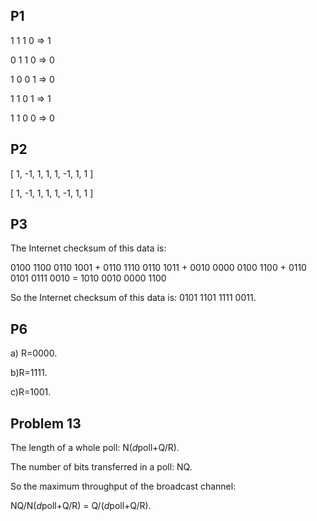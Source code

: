 ## P1

1 1 1 0 => 1

0 1 1 0 => 0

1 0 0 1 => 0

1 1 0 1 => 1

1 1 0 0 => 0



## P2

[ 1, -1, 1, 1, 1, -1, 1, 1 ]

[ 1, -1, 1, 1, 1, -1, 1, 1 ]

## P3

The Internet checksum of this data is:

0100 1100 0110 1001 + 0110 1110 0110 1011 + 0010 0000 0100 1100               + 0110 0101 0111 0010 = 1010 0010 0000 1100

So the Internet checksum of this data is: 0101 1101 1111 0011.


## P6

a) R=0000. 

b)R=1111. 

c)R=1001. 

## Problem 13

The length of a whole poll: N(*d*poll+Q/R).

The number of bits transferred in a poll: NQ.

So the maximum throughput of the broadcast channel: 

NQ/N(*d*poll+Q/R) = Q/(*d*poll+Q/R).
